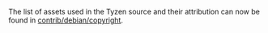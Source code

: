 The list of assets used in the Tyzen source and their attribution can now be found in [contrib/debian/copyright](../contrib/debian/copyright).
